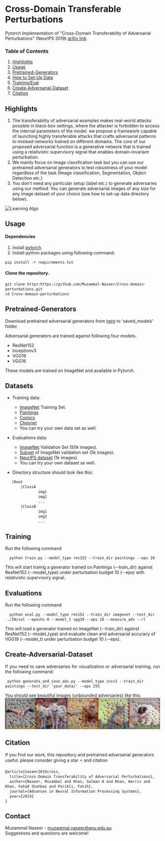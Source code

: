# Cross-Domain Transferable Perturbations 
<!--[Project Page](https://muzammal-naseer.github.io/Cross-domain-perturbations/)-->

Pytorch Implementation of "Cross-Domain Transferability of Adversarial Perturbations" (NeurIPS 2019) [arXiv link](https://arxiv.org/abs/1905.11736).

### Table of Contents  
1) [Highlights](#Highlights) <a name="Highlights"/>
2) [Usage](#Usage) <a name="Usage"/>
3) [Pretrained-Generators](#Pretrained-Generators) <a name="Pretrained-Generators"/>
4) [How to Set-Up Data](#Datasets) <a name="Datasets"/>
5) [Training/Eval](#Training)  <a name="Training"/>
6) [Create-Adversarial-Dataset](#Create-Adversarial-Dataset) <a name="Create-Adversarial-Dataset"/>
7) [Citation](#Citation)  <a name="Citation"/>


## Highlights

1. The transferability of adversarial examples makes real-world attacks possible in black-box settings,
where the attacker is forbidden to access the internal parameters of the model. we propose a framework capable of launching highly transferable attacks that crafts adversarial patterns to mislead networks trained on different domains. The core of our proposed adversarial function is a generative network that is trained using a relativistic supervisory signal that enables domain-invariant perturbation.
2. We mainly focus on image classfication task but you can use our pretrained adversarial generators to test robustness of your model regardless of the task (Image classification, Segmentation, Object Detection etc.)
3. You don't need any particular setup (label etc.) to generate adversaries using our method. You can generate adversarial images of any size for any image dataset of your choice (see how to set-up data directory below).

![Learning Algo](/assets/cross_distribution.png)

## Usage
#### Dependencies
1. Install [pytorch](https://pytorch.org/).
2. Install python packages using following command:
```
pip install -r requirements.txt
```
#### Clone the repository.
```
git clone https:https://github.com/Muzammal-Naseer/Cross-domain-perturbations.git
cd Cross-domain-perturbations
```

## Pretrained-Generators
Download pretrained adversarial generators from [here](https://drive.google.com/open?id=1H_o90xtHYbK7M3bMMm_RtwTtCdDmaPJY) to 'saved_models' folder.

Adversarial generators are trained against following four models.
* ResNet152
* Inceptionv3
* VGG19
* VGG16

These models are trained on ImageNet and available in Pytorch. 
  
## Datasets
* Training data:
  * [ImageNet](http://www.image-net.org/) Training Set.
  * [Paintings](https://www.kaggle.com/c/painter-by-numbers)
  * [Comics](https://www.kaggle.com/cenkbircanoglu/comic-books-classification)
  * [Chexnet](https://stanfordmlgroup.github.io/projects/chexnet/)
  * You can try your own data set as well.
  
* Evaluations data:
  * [ImageNet](http://www.image-net.org/) Validation Set (50k images).
  * [Subset](https://github.com/LiYingwei/Regional-Homogeneity/tree/master/data) of ImageNet validation set (5k images).
  * [NeurIPS dataset](https://www.kaggle.com/c/nips-2017-non-targeted-adversarial-attack) (1k images).
  * You can try your own dataset as well.
  
* Directory structure should look like this:
 ```
    |Root
        |ClassA
                img1
                img2
                ...
        |ClassB
                img1
                img2
                ...
```
## Training
<p align="justify"> Run the following command

```
  python train.py --model_type res152 --train_dir paintings --eps 10 
```
This will start trainig a generator trained on Paintings (--train_dir) against ResNet152 (--model_type) under perturbation budget 10 (--eps) with relativistic supervisory signal.<p>
## Evaluations
<p align="justify"> Run the following command

```
  python eval.py --model_type res152 --train_dir imagenet --test_dir ../IN/val --epochs 0 --model_t vgg19 --eps 10 --measure_adv --rl
```
This will load a generator trained on ImageNet (--train_dir) against ResNet152 (--model_type) and evaluate clean and adversarial accuracy of VGG19 (--model_t) under perturbation budget 10 (--eps). <p>


## Create-Adversarial-Dataset
<p align="justify"> If you need to save adversaries for visualization or adversarial training, run the following command:

```
 python generate_and_save_adv.py --model_type incv3 --train_dir paintings --test_dir 'your_data/' --eps 255
```
You should see beautiful images (unbounded adversaries) like this:
![unbounded adversaries](/assets/adv_unbound_paintings_incv3.jpg)

## Citation
If you find our work, this repository and pretrained adversarial generators useful. please consider giving a star :star: and citation
```
@article{naseer2019cross,
  title={Cross-Domain Transferability of Adversarial Perturbations},
  author={Naseer, Muzammal and Khan, Salman H and Khan, Harris and Khan, Fahad Shahbaz and Porikli, Fatih},
  journal={Advances in Neural Information Processing Systems},
  year={2019}
}
```
## Contact
Muzammal Naseer - muzammal.naseer@anu.edu.au 
<br/>
Suggestions and questions are welcome!


